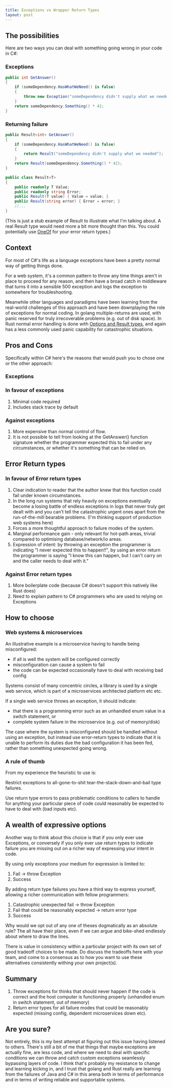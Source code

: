 ```yaml
---
title: Exceptions vs Wrapper Return Types
layout: post
---
```


## The possibilities

Here are two ways you can deal with something going wrong in your code in C#:

### Exceptions 

```C#
public int GetAnswer()
{
	if (someDependency.HasWhatWeNeed() is false)
	{
		throw new Exception("someDependency didn't supply what we needed");
	}
	return someDependency.Something() * 42;
}
```

### Returning failure
```C#
public Result<int> GetAnswer()
{
	if (someDependency.HasWhatWeNeed() is false)
	{
		return Result("someDependency didn't supply what we needed");
	}
	return Result(someDependency.Something() * 42);
}

public class Result<T>
{
	public readonly T Value;
	public readonly string Error;
	public Result(T value) { Value = value; }
	public Result(string error) { Error = error; }
	//...
}
```

(This is just a stub example of Result to illustrate what I'm talking about. A real Result type would need more a bit more thought than this. You could potentially use [OneOf](https://github.com/mcintyre321/OneOf) for your error return types.)


## Context

For most of C#'s life as a language exceptions have been a pretty normal way of getting things done.

For a web system, it's a common pattern to throw any time things aren't in place to proceed for any reason, and then have a broad catch in middleware that turns it into a sensible 500 exception and logs the exception to somewhere for troubleshooting.

Meanwhile other languages and paradigms have been learning from the real-world challenges of this approach and have been downplaying the role of exceptions for normal coding. In golang multiple-returns are used, with panic reserved for truly irrecoverable problems (e.g. out of disk space). In Rust normal error handling is done with [Options and Result types](https://dev.to/cthutu/rust-3-options-results-and-errors-part-1-4d52), and again has a less commonly used panic capability for catastrophic situations.

## Pros and Cons

Specifically within C# here's the reasons that would push you to chose one or the other approach:

### Exceptions

### In favour of exceptions

1. Minimal code required
2. Includes stack trace by default

### Against exceptions

1. More expensive than normal control of flow.
2. It is not possible to tell from looking at the GetAnswer() function signature whether the programmer expected this to fail under any circumstances, or whether it's something that can be relied on.

## Error Return types

### In favour of Error return types

1. Clear indication to reader that the author knew that this function could fail under known circumstances.
2. In the long run systems that rely heavily on exceptions eventually become a losing battle of endless exceptions in logs that never truly get dealt with and you can't tell the catastrophic urgent ones apart from the run-of-the-mill bearable problems. (I'm thinking support of production web systems here)
3. Forces a more thoughtful approach to failure modes of the system.
4. Marginal performance gain - only relevant for hot-path areas, trivial compared to optimising database/network/io areas.
5. Expression of intent: by throwing an exception the programmer is indicating "I never expected this to happen!!", by using an error return the programmer is saying "I know this can happen, but I can't carry on and the caller needs to deal with it."

### Against Error return types

1. More boilerplate code (because C# doesn't support this natively like Rust does)
2. Need to explain pattern to C# programmers who are used to relying on Exceptions

## How to choose

### Web systems & microservices

An illustrative example is a microservice having to handle being misconfigured:

* if all is well the system will be configured correctly
* misconfiguration can cause a system to fail
* the code can be expected occasionally have to deal with receiving bad config

Systems consist of many concentric circles, a library is used by a single web service, which is part of a microservices architected platform etc etc.

If a single web service throws an exception, it should indicate:

* that there is a programming error such as an unhandled enum value in a switch statement, or
* complete system failure in the microservice (e.g. out of memory/disk)

The case where the system is misconfigured should be handled without using an exception, but instead use error-return types to indicate that it is unable to perform its duties due the bad configuration it has been fed, rather than something unexpected going wrong.

### A rule of thumb

From my experience the heuristic to use is:

Restrict exceptions to all-gone-to-shit tear-the-stack-down-and-bail type failures.

Use return type errors to pass problematic conditions to callers to handle for anything your particular piece of code could reasonably be expected to have to deal with (bad inputs etc).

## A wealth of expressive options

Another way to think about this choice is that if you  only ever use Exceptions, or conversely if you only ever use return types to indicate failure you are missing out on a richer way of expressing your intent in code.

By using only exceptions your medium for expression is limited to:

1. Fail -> throw Exception
2. Success

By adding return type failures you have a third way to express yourself, allowing a richer communication with fellow programmers:

1. Catastrophic unexpected fail -> throw Exception
2. Fail that could be reasonably expected -> return error type
3. Success

Why would we opt out of any one of theses dogmatically as an absolute rule? The all have their place, even if we can argue and bike-shed endlessly about where to draw the lines.

There is value in consistency within a particular project with its own set of good tradeoff choices to be made. Do discuss the tradeoffs here with your team, and come to a consensus as to how you want to use these alternatives consistently withing your own project(s).

## Summary

1. Throw exceptions for thinks that should never happen if the code is correct and the host computer is functioning properly (unhandled enum in switch statement, out of memory)
2. Return error types for all failure modes that could be reasonably expected (missing config, dependent microservices down etc).

## Are you sure?

Not entirely, this is my best attempt at figuring out this issue having listened to others. There's still a bit of me that things that maybe exceptions are actually fine, are less code, and where we need to deal with specific conditions we can throw and catch custom exceptions seamlessly bypassing layers of code. I think that's probably my resistance to change and learning kicking in, and I trust that golang and Rust really are learning from the failures of Java and C# in this arena both in terms of performance and in terms of writing reliable and supportable systems.
